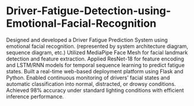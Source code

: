 # Driver-Fatigue-Detection-using-Emotional-Facial-Recognition


Designed and developed a Driver Fatigue Prediction System using emotional facial recognition.
(represented by system architecture diagram, sequence diagram, etc.)
Utilized MediaPipe Face Mesh for facial landmark detection and feature extraction.
Applied ResNet-18 for feature encoding and LSTM/RNN models for temporal sequence learning
to predict fatigue states.
Built a real-time web-based deployment platform using Flask and Python.
Enabled continuous monitoring of drivers’ facial states and automatic classification into normal,
distracted, or drowsy conditions.
Achieved 98% accuracy under standard lighting conditions with efficient inference performance.
